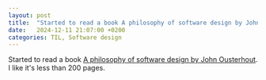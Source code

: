 ```yaml
---
layout: post
title:  "Started to read a book A philosophy of software design by John Ousterhout"
date:   2024-12-11 21:07:00 +0200
categories: TIL, Software design
---
```

Started to read a book [A philosophy of software design by John Ousterhout](/assets/images/Book%20A%20philosophy%20of%20software%20design%20by%20John%20Ousterhout.jpeg). I like it's less than 200 pages.
